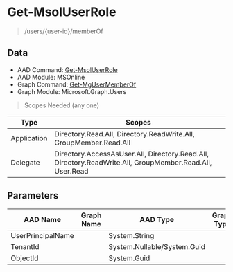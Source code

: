 # Get-MsolUserRole

> /users/{user-id}/memberOf

## Data

+ AAD Command: [Get-MsolUserRole](https://docs.microsoft.com/en-us/powershell/module/MSOnline/Get-MsolUserRole)
+ AAD Module: MSOnline
+ Graph Command: [Get-MgUserMemberOf](https://docs.microsoft.com/en-us/powershell/module/Microsoft.Graph.Users/Get-MgUserMemberOf)
+ Graph Module: Microsoft.Graph.Users

> Scopes Needed (any one)

|Type|Scopes|
|---|---|
|Application|Directory.Read.All, Directory.ReadWrite.All, GroupMember.Read.All|
|Delegate|Directory.AccessAsUser.All, Directory.Read.All, Directory.ReadWrite.All, GroupMember.Read.All, User.Read|

## Parameters

|AAD Name|Graph Name|AAD Type|Graph Type|Infos|
|---|---|---|---|---|
|UserPrincipalName||System.String|||
|TenantId||System.Nullable/System.Guid|||
|ObjectId||System.Guid|||

